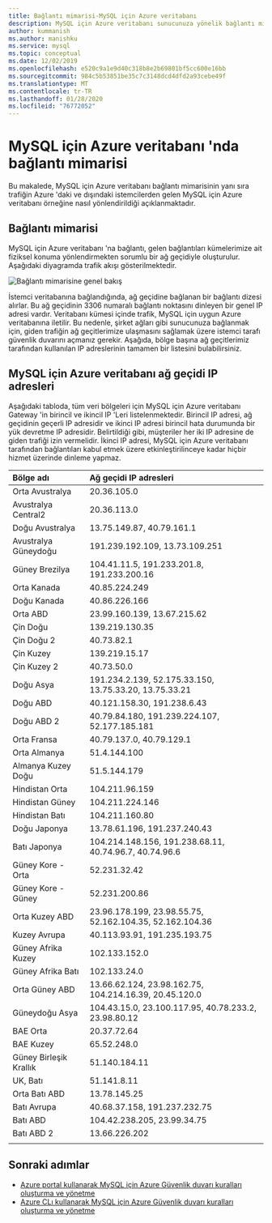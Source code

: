 ```yaml
---
title: Bağlantı mimarisi-MySQL için Azure veritabanı
description: MySQL için Azure veritabanı sunucunuza yönelik bağlantı mimarisini açıklar.
author: kummanish
ms.author: manishku
ms.service: mysql
ms.topic: conceptual
ms.date: 12/02/2019
ms.openlocfilehash: e520c9a1e9d40c318b8e2b69801bf5cc600e16bb
ms.sourcegitcommit: 984c5b53851be35c7c3148dcd4dfd2a93cebe49f
ms.translationtype: MT
ms.contentlocale: tr-TR
ms.lasthandoff: 01/28/2020
ms.locfileid: "76772052"
---
```

# <a name="connectivity-architecture-in-azure-database-for-mysql"></a>MySQL için Azure veritabanı 'nda bağlantı mimarisi
Bu makalede, MySQL için Azure veritabanı bağlantı mimarisinin yanı sıra trafiğin Azure 'daki ve dışındaki istemcilerden gelen MySQL için Azure veritabanı örneğine nasıl yönlendirildiği açıklanmaktadır.

## <a name="connectivity-architecture"></a>Bağlantı mimarisi
MySQL için Azure veritabanı 'na bağlantı, gelen bağlantıları kümelerimize ait fiziksel konuma yönlendirmekten sorumlu bir ağ geçidiyle oluşturulur. Aşağıdaki diyagramda trafik akışı gösterilmektedir.

![Bağlantı mimarisine genel bakış](./media/concepts-connectivity-architecture/connectivity-architecture-overview-proxy.png)

İstemci veritabanına bağlandığında, ağ geçidine bağlanan bir bağlantı dizesi alırlar. Bu ağ geçidinin 3306 numaralı bağlantı noktasını dinleyen bir genel IP adresi vardır. Veritabanı kümesi içinde trafik, MySQL için uygun Azure veritabanına iletilir. Bu nedenle, şirket ağları gibi sunucunuza bağlanmak için, giden trafiğin ağ geçitlerimize ulaşmasını sağlamak üzere istemci tarafı güvenlik duvarını açmanız gerekir. Aşağıda, bölge başına ağ geçitlerimiz tarafından kullanılan IP adreslerinin tamamen bir listesini bulabilirsiniz.

## <a name="azure-database-for-mysql-gateway-ip-addresses"></a>MySQL için Azure veritabanı ağ geçidi IP adresleri
Aşağıdaki tabloda, tüm veri bölgeleri için MySQL için Azure veritabanı Gateway 'in birincil ve ikincil IP 'Leri listelenmektedir. Birincil IP adresi, ağ geçidinin geçerli IP adresidir ve ikinci IP adresi birincil hata durumunda bir yük devretme IP adresidir. Belirtildiği gibi, müşteriler her iki IP adresine de giden trafiği izin vermelidir. İkinci IP adresi, MySQL için Azure veritabanı tarafından bağlantıları kabul etmek üzere etkinleştirilinceye kadar hiçbir hizmet üzerinde dinleme yapmaz.

| **Bölge adı** | **Ağ geçidi IP adresleri** |
|:----------------|:-------------|
| Orta Avustralya| 20.36.105.0     |
| Avustralya Central2     | 20.36.113.0   |
| Doğu Avustralya | 13.75.149.87, 40.79.161.1     |
| Avustralya Güneydoğu |191.239.192.109, 13.73.109.251   |
| Güney Brezilya | 104.41.11.5, 191.233.201.8, 191.233.200.16  |
| Orta Kanada |40.85.224.249  |
| Doğu Kanada | 40.86.226.166    |
| Orta ABD | 23.99.160.139, 13.67.215.62   |
| Çin Doğu | 139.219.130.35    |
| Çin Doğu 2 | 40.73.82.1  |
| Çin Kuzey | 139.219.15.17    |
| Çin Kuzey 2 | 40.73.50.0     |
| Doğu Asya | 191.234.2.139, 52.175.33.150, 13.75.33.20, 13.75.33.21     |
| Doğu ABD | 40.121.158.30, 191.238.6.43  |
| Doğu ABD 2 |40.79.84.180, 191.239.224.107, 52.177.185.181   |
| Orta Fransa | 40.79.137.0, 40.79.129.1  |
| Orta Almanya | 51.4.144.100     |
| Almanya Kuzey Doğu | 51.5.144.179  |
| Hindistan Orta | 104.211.96.159     |
| Hindistan Güney | 104.211.224.146  |
| Hindistan Batı | 104.211.160.80    |
| Doğu Japonya | 13.78.61.196, 191.237.240.43  |
| Batı Japonya | 104.214.148.156, 191.238.68.11, 40.74.96.7, 40.74.96.6 |
| Güney Kore - Orta | 52.231.32.42   |
| Güney Kore - Güney | 52.231.200.86    |
| Orta Kuzey ABD | 23.96.178.199, 23.98.55.75, 52.162.104.35, 52.162.104.36    |
| Kuzey Avrupa | 40.113.93.91, 191.235.193.75    |
| Güney Afrika Kuzey  | 102.133.152.0    |
| Güney Afrika Batı | 102.133.24.0   |
| Orta Güney ABD |13.66.62.124, 23.98.162.75, 104.214.16.39, 20.45.120.0   |
| Güneydoğu Asya | 104.43.15.0, 23.100.117.95, 40.78.233.2, 23.98.80.12     |
| BAE Orta | 20.37.72.64  |
| BAE Kuzey | 65.52.248.0    |
| Güney Birleşik Krallık | 51.140.184.11   |
| UK, Batı | 51.141.8.11  |
| Orta Batı ABD | 13.78.145.25     |
| Batı Avrupa | 40.68.37.158, 191.237.232.75     |
| Batı ABD | 104.42.238.205, 23.99.34.75  |
| Batı ABD 2 | 13.66.226.202  |
||||

## <a name="next-steps"></a>Sonraki adımlar

* [Azure portal kullanarak MySQL için Azure Güvenlik duvarı kuralları oluşturma ve yönetme](./howto-manage-firewall-using-portal.md)
* [Azure CLı kullanarak MySQL için Azure Güvenlik duvarı kuralları oluşturma ve yönetme](./howto-manage-firewall-using-cli.md)
